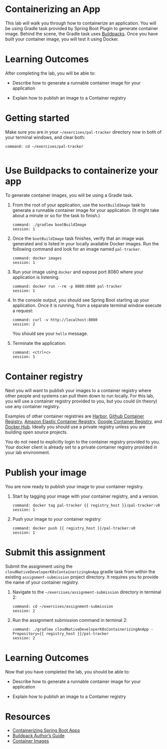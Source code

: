 # Containerizing an App

This lab will walk you through how to containerize an application.
You will be using Gradle task provided by Spring Boot Plugin to
generate container image.
Behind the scene, the Gradle task uses [Buildpacks](https://buildpacks.io/).
Once you have built your container image, you will test it using Docker.

# Learning Outcomes

After completing the lab, you will be able to:

-   Describe how to generate a runnable
    container image for your application

-   Explain how to publish an image to a
    Container registry

# Getting started

Make sure you are in your `~/exercises/pal-tracker` directory now in
both of your terminal windows,
and clear both:

```terminal:execute-all
command: cd ~/exercises/pal-tracker
```

```terminal:clear-all
```

# Use Buildpacks to containerize your app

To generate container images, you will be using a Gradle task.

1.  From the root of your application, use the `bootBuildImage` task to
    generate a runnable container image for your application.
    (It might take about a minute or so for the task to finish.)

    ```terminal:execute
    command: ./gradlew bootBuildImage
    session: 1
    ```

1.  Once the `bootBuildImage` task finishes, verify that an image was
    generated and is listed in your locally available Docker images.
    Run the following command and look for an image named `pal-tracker`.

    ```terminal:execute
    command: docker images
    session: 1
    ```

1.  Run your image using `docker` and expose port 8080 where your
    application is listening.

    ```terminal:execute
    command: docker run --rm -p 8080:8080 pal-tracker
    session: 1
    ```

1.  In the console output, you should see Spring Boot starting up your
    application.
    Once it is running,
    from a separate terminal window execute a request:

    ```terminal:execute
    command: curl -v http://localhost:8080
    session: 2
    ```

    You should see your `hello` message.

1.  Terminate the application:

    ```terminal:execute
    command: <ctrl+c>
    session: 1
    ```

# Container registry

Next you will want to publish your images to a container registry where
other people and systems can pull them down to run locally.
For this lab, you will use a container registry provided to you,
but you could (in theory) use any container registry.

Examples of other container registries are
[Harbor](https://goharbor.io/),
[Github Container Registry](https://docs.github.com/en/packages/guides/about-github-container-registry),
[Amazon Elastic Container Registry](https://aws.amazon.com/ecr/),
[Google Container Registry](https://cloud.google.com/container-registry),
and
[Docker Hub](https://docker.io).
Ideally you should use a private registry unless you are building open
source projects.

You do not need to explicitly login to the container registry provided
to you.
Your docker client is already set to a private container registry
provided in your lab environment.

# Publish your image

You are now ready to publish your image to your container registry.

1.  Start by tagging your image with your container registry,
    and a version.

    ```terminal:execute
    command: docker tag pal-tracker {{ registry_host }}/pal-tracker:v0
    session: 1
    ```

1.  Push your image to your container registry:

    ```terminal:execute
    command: docker push {{ registry_host }}/pal-tracker:v0
    session: 1
    ```

# Submit this assignment

Submit the assignment using the
`cloudNativeDeveloperK8sContainerizingAnApp` gradle task from within the
existing `assignment-submission` project directory.
It requires you to provide the name of your container registry.

1.  Navigate to the `~/exercises/assignment-submission` directory in
    terminal 2:

    ```terminal:execute
    command: cd ~/exercises/assignment-submission
    session: 2
    ```

1.  Run the assignment submission command in terminal 2:

    ```terminal:execute
    command: ./gradlew cloudNativeDeveloperK8sContainerizingAnApp -Prepository={{ registry_host }}/pal-tracker
    session: 2
    ```

# Learning Outcomes

Now that you have completed the lab, you should be able to:

-   Describe how to generate a runnable
    container image for your application

-   Explain how to publish an image to a
    Container registry

# Resources

- [Containerizing Spring Boot Apps](https://docs.spring.io/spring-boot/docs/2.3.2.RELEASE/reference/html/spring-boot-features.html#boot-features-container-images)
- [Buildpack Author’s Guide](https://buildpacks.io/docs/buildpack-author-guide/)
- [Container Images](https://kubernetes.io/docs/concepts/containers/images/)
